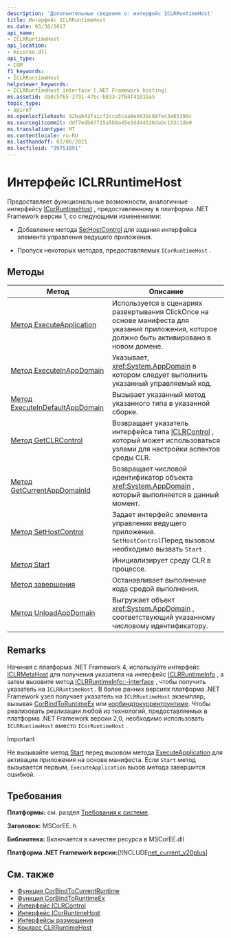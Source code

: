 ```yaml
---
description: 'Дополнительные сведения о: интерфейс ICLRRuntimeHost'
title: Интерфейс ICLRRuntimeHost
ms.date: 03/30/2017
api_name:
- ICLRRuntimeHost
api_location:
- mscoree.dll
api_type:
- COM
f1_keywords:
- ICLRRuntimeHost
helpviewer_keywords:
- ICLRRuntimeHost interface [.NET Framework hosting]
ms.assetid: cb0c5f65-3791-47bc-b833-2f84f4101ba5
topic_type:
- apiref
ms.openlocfilehash: 92bab42fa1cf2cca5caa0eb039c88fec3e65390c
ms.sourcegitcommit: ddf7edb67715a5b9a45e3dd44536dabc153c1de0
ms.translationtype: MT
ms.contentlocale: ru-RU
ms.lasthandoff: 02/06/2021
ms.locfileid: "99753891"
---
```

# <a name="iclrruntimehost-interface"></a>Интерфейс ICLRRuntimeHost

Предоставляет функциональные возможности, аналогичные интерфейсу [ICorRuntimeHost](icorruntimehost-interface.md) , предоставленному в платформа .NET Framework версии 1, со следующими изменениями:  
  
- Добавление метода [SetHostControl](iclrruntimehost-sethostcontrol-method.md) для задания интерфейса элемента управления ведущего приложения.  
  
- Пропуск некоторых методов, предоставляемых `ICorRuntimeHost` .  
  
## <a name="methods"></a>Методы  
  
|Метод|Описание|  
|------------|-----------------|  
|[Метод ExecuteApplication](iclrruntimehost-executeapplication-method.md)|Используется в сценариях развертывания ClickOnce на основе манифеста для указания приложения, которое должно быть активировано в новом домене.|  
|[Метод ExecuteInAppDomain](iclrruntimehost-executeinappdomain-method.md)|Указывает, <xref:System.AppDomain> в котором следует выполнить указанный управляемый код.|  
|[Метод ExecuteInDefaultAppDomain](iclrruntimehost-executeindefaultappdomain-method.md)|Вызывает указанный метод указанного типа в указанной сборке.|  
|[Метод GetCLRControl](iclrruntimehost-getclrcontrol-method.md)|Возвращает указатель интерфейса типа [ICLRControl](iclrcontrol-interface.md) , который может использоваться узлами для настройки аспектов среды CLR.|  
|[Метод GetCurrentAppDomainId](iclrruntimehost-getcurrentappdomainid-method.md)|Возвращает числовой идентификатор объекта <xref:System.AppDomain> , который выполняется в данный момент.|  
|[Метод SetHostControl](iclrruntimehost-sethostcontrol-method.md)|Задает интерфейс элемента управления ведущего приложения. `SetHostControl`Перед вызовом необходимо вызвать `Start` .|  
|[Метод Start](iclrruntimehost-start-method.md)|Инициализирует среду CLR в процессе.|  
|[Метод завершения](iclrruntimehost-stop-method.md)|Останавливает выполнение кода средой выполнения.|  
|[Метод UnloadAppDomain](iclrruntimehost-unloadappdomain-method.md)|Выгружает объект <xref:System.AppDomain> , соответствующий указанному числовому идентификатору.|  
  
## <a name="remarks"></a>Remarks  

 Начиная с платформа .NET Framework 4, используйте интерфейс [ICLRMetaHost](iclrmetahost-interface.md) для получения указателя на интерфейс [ICLRRuntimeInfo](iclrruntimeinfo-interface.md) , а затем вызовите метод [ICLRRuntimeInfo::-interface](iclrruntimeinfo-getinterface-method.md) , чтобы получить указатель на `ICLRRuntimeHost` . В более ранних версиях платформа .NET Framework узел получает указатель на `ICLRRuntimeHost` экземпляр, вызывая [CorBindToRuntimeEx](corbindtoruntimeex-function.md) или [корбиндтокуррентрунтиме](corbindtocurrentruntime-function.md). Чтобы реализовать реализации любой из технологий, предоставляемых в платформа .NET Framework версии 2,0, необходимо использовать `ICLRRuntimeHost` вместо `ICorRuntimeHost` .  
  
> [!IMPORTANT]
> Не вызывайте метод [Start](iclrruntimehost-start-method.md) перед вызовом метода [ExecuteApplication](iclrruntimehost-executeapplication-method.md) для активации приложения на основе манифеста. Если `Start` метод вызывается первым, `ExecuteApplication` вызов метода завершится ошибкой.  
  
## <a name="requirements"></a>Требования  

 **Платформы:** см. раздел [Требования к системе](../../get-started/system-requirements.md).  
  
 **Заголовок:** MSCorEE. h  
  
 **Библиотека:** Включается в качестве ресурса в MSCorEE.dll  
  
 **Платформа .NET Framework версии:**[!INCLUDE[net_current_v20plus](../../../../includes/net-current-v20plus-md.md)]  
  
## <a name="see-also"></a>См. также

- [Функция CorBindToCurrentRuntime](corbindtocurrentruntime-function.md)
- [Функция CorBindToRuntimeEx](corbindtoruntimeex-function.md)
- [Интерфейс ICLRControl](iclrcontrol-interface.md)
- [Интерфейс ICorRuntimeHost](icorruntimehost-interface.md)
- [Интерфейсы размещения](hosting-interfaces.md)
- [Кокласс CLRRuntimeHost](clrruntimehost-coclass.md)
